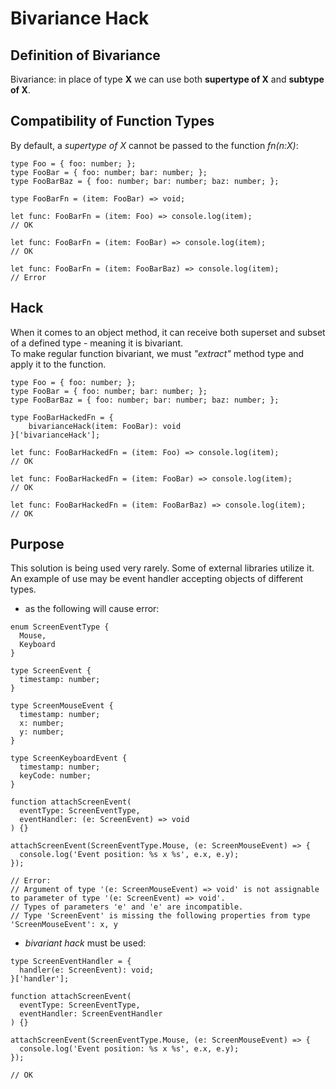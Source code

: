 # Bivariance Hack

## Definition of Bivariance

Bivariance: in place of type **X** we can use both **supertype of X** and **subtype of X**.

## Compatibility of Function Types

By default, a _supertype of X_ cannot be passed to the function _fn(n:X)_:

```
type Foo = { foo: number; };
type FooBar = { foo: number; bar: number; };
type FooBarBaz = { foo: number; bar: number; baz: number; };

type FooBarFn = (item: FooBar) => void;

let func: FooBarFn = (item: Foo) => console.log(item);
// OK

let func: FooBarFn = (item: FooBar) => console.log(item);
// OK

let func: FooBarFn = (item: FooBarBaz) => console.log(item);
// Error
```

## Hack

When it comes to an object method, it can receive both superset and subset of a defined type - meaning it is bivariant.  
To make regular function bivariant, we must *"extract"* method type and apply it to the function.

```
type Foo = { foo: number; };
type FooBar = { foo: number; bar: number; };
type FooBarBaz = { foo: number; bar: number; baz: number; };

type FooBarHackedFn = {
    bivarianceHack(item: FooBar): void
}['bivarianceHack'];

let func: FooBarHackedFn = (item: Foo) => console.log(item);
// OK

let func: FooBarHackedFn = (item: FooBar) => console.log(item);
// OK

let func: FooBarHackedFn = (item: FooBarBaz) => console.log(item);
// OK
```

## Purpose

This solution is being used very rarely. Some of external libraries utilize it. An example of use may be event handler accepting objects of different types.

* as the following will cause error:

```
enum ScreenEventType {
  Mouse,
  Keyboard
}

type ScreenEvent {
  timestamp: number;
}

type ScreenMouseEvent {
  timestamp: number;
  x: number;
  y: number;
}

type ScreenKeyboardEvent {
  timestamp: number;
  keyCode: number;
}

function attachScreenEvent(
  eventType: ScreenEventType,
  eventHandler: (e: ScreenEvent) => void
) {}

attachScreenEvent(ScreenEventType.Mouse, (e: ScreenMouseEvent) => {
  console.log('Event position: %s x %s', e.x, e.y);
});

// Error:
// Argument of type '(e: ScreenMouseEvent) => void' is not assignable to parameter of type '(e: ScreenEvent) => void'.
// Types of parameters 'e' and 'e' are incompatible.
// Type 'ScreenEvent' is missing the following properties from type 'ScreenMouseEvent': x, y
```

* *bivariant hack* must be used:

```
type ScreenEventHandler = {
  handler(e: ScreenEvent): void;
}['handler'];

function attachScreenEvent(
  eventType: ScreenEventType,
  eventHandler: ScreenEventHandler
) {}

attachScreenEvent(ScreenEventType.Mouse, (e: ScreenMouseEvent) => {
  console.log('Event position: %s x %s', e.x, e.y);
});

// OK
```